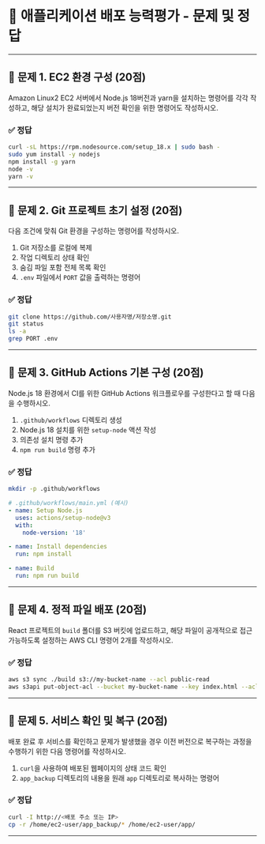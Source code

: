 # 🧪 애플리케이션 배포 능력평가 - 문제 및 정답

---

## 🧩 문제 1. EC2 환경 구성 (20점)

Amazon Linux2 EC2 서버에서 Node.js 18버전과 yarn을 설치하는 명령어를 각각 작성하고, 해당 설치가 완료되었는지 버전 확인을 위한 명령어도 작성하시오.

### ✅ 정답

```bash
curl -sL https://rpm.nodesource.com/setup_18.x | sudo bash -
sudo yum install -y nodejs
npm install -g yarn
node -v
yarn -v
```

---

## 🧩 문제 2. Git 프로젝트 초기 설정 (20점)

다음 조건에 맞춰 Git 환경을 구성하는 명령어를 작성하시오.

1. Git 저장소를 로컬에 복제  
2. 작업 디렉토리 상태 확인  
3. 숨김 파일 포함 전체 목록 확인  
4. `.env` 파일에서 `PORT` 값을 출력하는 명령어  

### ✅ 정답

```bash
git clone https://github.com/사용자명/저장소명.git
git status
ls -a
grep PORT .env
```

---

## 🧩 문제 3. GitHub Actions 기본 구성 (20점)

Node.js 18 환경에서 CI를 위한 GitHub Actions 워크플로우를 구성한다고 할 때 다음을 수행하시오.

1. `.github/workflows` 디렉토리 생성  
2. Node.js 18 설치를 위한 `setup-node` 액션 작성  
3. 의존성 설치 명령 추가  
4. `npm run build` 명령 추가  

### ✅ 정답

```bash
mkdir -p .github/workflows
```

```yaml
# .github/workflows/main.yml (예시)
- name: Setup Node.js
  uses: actions/setup-node@v3
  with:
    node-version: '18'

- name: Install dependencies
  run: npm install

- name: Build
  run: npm run build
```

---

## 🧩 문제 4. 정적 파일 배포 (20점)

React 프로젝트의 `build` 폴더를 S3 버킷에 업로드하고, 해당 파일이 공개적으로 접근 가능하도록 설정하는 AWS CLI 명령어 2개를 작성하시오.

### ✅ 정답

```bash
aws s3 sync ./build s3://my-bucket-name --acl public-read
aws s3api put-object-acl --bucket my-bucket-name --key index.html --acl public-read
```

---

## 🧩 문제 5. 서비스 확인 및 복구 (20점)

배포 완료 후 서비스를 확인하고 문제가 발생했을 경우 이전 버전으로 복구하는 과정을 수행하기 위한 다음 명령어를 작성하시오.

1. `curl`을 사용하여 배포된 웹페이지의 상태 코드 확인  
2. `app_backup` 디렉토리의 내용을 원래 `app` 디렉토리로 복사하는 명령어  

### ✅ 정답

```bash
curl -I http://<배포 주소 또는 IP>
cp -r /home/ec2-user/app_backup/* /home/ec2-user/app/
```

---
